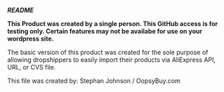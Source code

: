 ***README***

**This Product was created by a single person. This GitHub access is for testing only. Certain features may not be availabe for use on your wordpress site.**

The basic version of this product was created for the sole purpose of allowing dropshippers to easily import their products via AliExpress API, URL, or CVS file. 

This file was created by: Stephan Johnson / OopsyBuy.com
